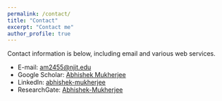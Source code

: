 ```yaml
---
permalink: /contact/
title: "Contact"
excerpt: "Contact me"
author_profile: true
---
```

Contact information is below, including email and various web services.  

* E-mail: [am2455@njit.edu](mailto:am2455@njit.edu)
* Google Scholar: [Abhishek Mukherjee](https://scholar.google.com/citations?user=K2SRNu4AAAAJ&hl=en&authuser=1)
* LinkedIn: [abhishek-mukherjee](http://www.linkedin.com/in/abhishek-mukherjee-24078888/)
* ResearchGate: [Abhishek-Mukherjee](https://www.researchgate.net/profile/Abhishek-Mukherjee-8)
